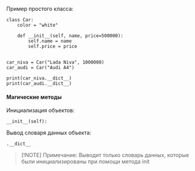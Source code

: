 Пример простого класса:
```
class Car:
    color = "white"

    def __init__(self, name, price=500000):
        self.name = name
        self.price = price


car_niva = Car("Lada Niva", 1000000)
car_audi = Car("Audi A4")

print(car_niva.__dict__)
print(car_audi.__dict__)
```

#### Магические методы
Инициализация объектов:
```
__init__(self):
```

Вывод словаря данных объекта:
```
.__dict__
```
> [!NOTE] Примечание:
> Выводит только словарь данных, которые были инициализированы при помощи метода init
